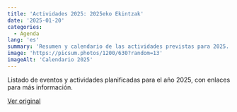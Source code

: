 ```yaml
---
title: 'Actividades 2025: 2025eko Ekintzak'
date: '2025-01-20'
categories:
  - Agenda
lang: 'es'
summary: 'Resumen y calendario de las actividades previstas para 2025.'
image: 'https://picsum.photos/1200/630?random=13'
imageAlt: 'Calendario 2025'
---
```


Listado de eventos y actividades planificadas para el año 2025, con enlaces para más información.

[Ver original]({{original_url}})
